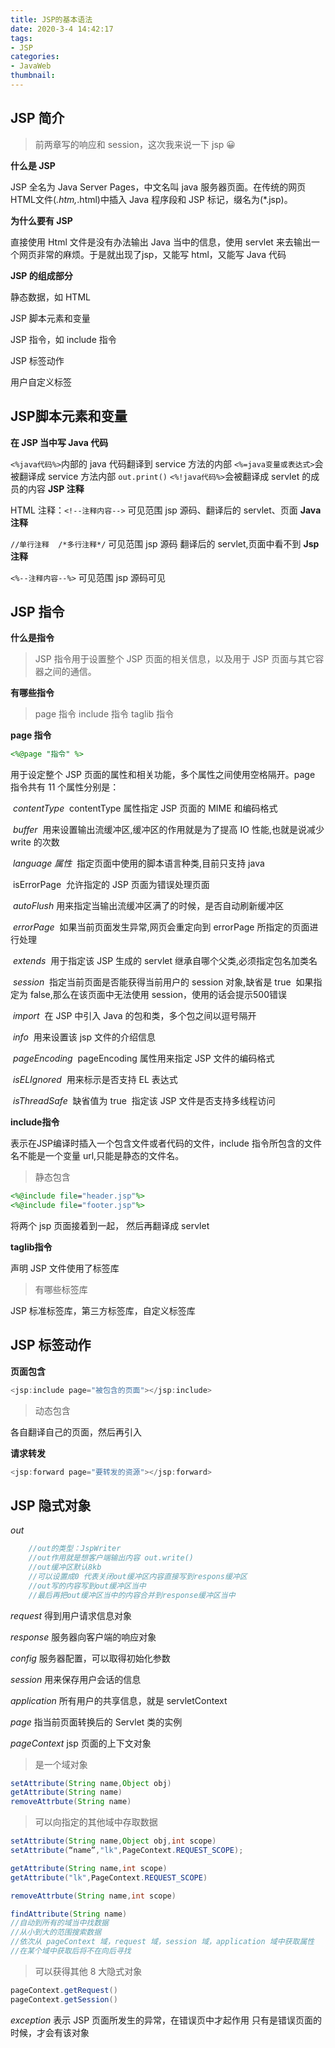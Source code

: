 ```yaml
---
title: JSP的基本语法
date: 2020-3-4 14:42:17
tags:
- JSP
categories:
- JavaWeb
thumbnail: 
---
```


## JSP 简介

>前两章写的响应和 session，这次我来说一下 jsp 😀

**什么是 JSP**

JSP 全名为 Java Server Pages，中文名叫 java 服务器页面。在传统的网页HTML文件(*.htm,*.html)中插入 Java 程序段和 JSP 标记，缀名为(*.jsp)。

**为什么要有 JSP**

直接使用 Html 文件是没有办法输出 Java 当中的信息，使用 servlet 来去输出一个网页非常的麻烦。于是就出现了jsp，又能写 html，又能写 Java 代码

**JSP 的组成部分**

静态数据，如 HTML

JSP 脚本元素和变量

JSP 指令，如 include 指令

JSP 标签动作

用户自定义标签

## JSP脚本元素和变量

**在 JSP 当中写 Java 代码**

`<%java代码%>`内部的 java 代码翻译到 service 方法的内部
`<%=java变量或表达式>`会被翻译成 service 方法内部 `out.print()`
`<%!java代码%>`会被翻译成 servlet 的成员的内容
**JSP 注释**

HTML 注释：`<!--注释内容-->`
可见范围 jsp 源码、翻译后的 servlet、页面
**Java 注释**

`//单行注释  /*多行注释*/`
可见范围 jsp 源码 翻译后的 servlet,页面中看不到
**Jsp 注释**

`<%--注释内容--%>`
可见范围 jsp 源码可见

## JSP 指令

**什么是指令**

> JSP 指令用于设置整个 JSP 页面的相关信息，以及用于 JSP 页面与其它容器之间的通信。

**有哪些指令**

> page 指令	include 指令	taglib 指令

**page 指令**

```jsp
<%@page "指令" %>
```

用于设定整个 JSP 页面的属性和相关功能，多个属性之间使用空格隔开。page 指令共有 11 个属性分别是：

​	*contentType*
​	contentType 属性指定 JSP 页面的 MIME 和编码格式

​	*buffer*
​	用来设置输出流缓冲区,缓冲区的作用就是为了提高 IO 性能,也就是说减少 write 的次数

​	*language 属性*
​	指定页面中使用的脚本语言种类,目前只支持 java

​	isErrorPage
​	允许指定的 JSP 页面为错误处理页面

​	*autoFlush*
​	用来指定当输出流缓冲区满了的时候，是否自动刷新缓冲区

​	*errorPage*
​	如果当前页面发生异常,网页会重定向到 errorPage 所指定的页面进行处理

​	*extends*
​	用于指定该 JSP 生成的 servlet 继承自哪个父类,必须指定包名加类名

​	*session*
​	指定当前页面是否能获得当前用户的 session 对象,缺省是 true
​	如果指定为 false,那么在该页面中无法使用 session，使用的话会提示500错误

​	*import*
​	在 JSP 中引入 Java 的包和类，多个包之间以逗号隔开

​	*info*
​	用来设置该 jsp 文件的介绍信息

​	*pageEncoding*
​	pageEncoding 属性用来指定 JSP 文件的编码格式

​	*isELIgnored*
​	用来标示是否支持 EL 表达式

​	*isThreadSafe*
​	缺省值为 true
​	指定该 JSP 文件是否支持多线程访问

**include指令**

表示在JSP编译时插入一个包含文件或者代码的文件，include 指令所包含的文件名不能是一个变量 url,只能是静态的文件名。

> 静态包含

```jsp
<%@include file="header.jsp"%>
<%@include file="footer.jsp"%>
```

将两个 jsp 页面接着到一起， 然后再翻译成 servlet

**taglib指令**

声明 JSP 文件使用了标签库

> 有哪些标签库

JSP 标准标签库，第三方标签库，自定义标签库

## JSP 标签动作

**页面包含**

```java
<jsp:include page="被包含的页面"></jsp:include>
```

>动态包含

各自翻译自己的页面，然后再引入

**请求转发**

```java
<jsp:forward page="要转发的资源"></jsp:forward>
```

## JSP 隐式对象

*out*

```java
	//out的类型：JspWriter
	//out作用就是想客户端输出内容 out.write()
	//out缓冲区默认8kb
	//可以设置成0 代表关闭out缓冲区内容直接写到respons缓冲区
	//out写的内容写到out缓冲区当中
	//最后再把out缓冲区当中的内容合并到response缓冲区当中
```

*request*
得到用户请求信息对象

*response*
服务器向客户端的响应对象

*config*
服务器配置，可以取得初始化参数

*session*
用来保存用户会话的信息

*application*
所有用户的共享信息，就是 servletContext

*page*
指当前页面转换后的 Servlet 类的实例

*pageContext*
jsp 页面的上下文对象

> 是一个域对象

```java
setAttribute(String name,Object obj)
getAttribute(String name)
removeAttrbute(String name)
```

> 可以向指定的其他域中存取数据

```java
setAttribute(String name,Object obj,int scope)
setAttribute(“name”,"lk",PageContext.REQUEST_SCOPE);
```

```java
getAttribute(String name,int scope)
getAttribute("lk",PageContext.REQUEST_SCOPE)
```

```java
removeAttrbute(String name,int scope)
```

```java
findAttribute(String name)
//自动到所有的域当中找数据
//从小到大的范围搜索数据
//依次从 pageContext 域，request 域，session 域，application 域中获取属性
//在某个域中获取后将不在向后寻找
```

>可以获得其他 8 大隐式对象

```java
pageContext.getRequest()
pageContext.getSession()
```

*exception*
表示 JSP 页面所发生的异常，在错误页中才起作用
只有是错误页面的时候，才会有该对象